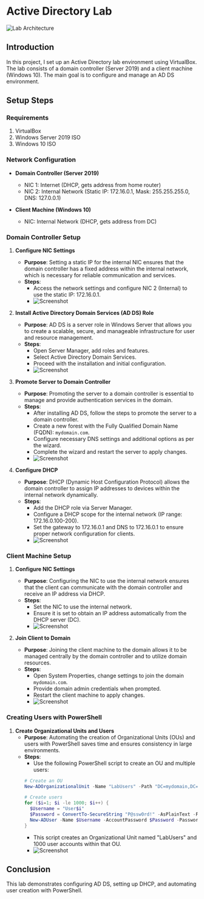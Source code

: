 # Active Directory Lab


![Lab Architecture](https://i.imgur.com/dUrbQrj.png)
## Introduction

In this project, I set up an Active Directory lab environment using VirtualBox. The lab consists of a domain controller (Server 2019) and a client machine (Windows 10). The main goal is to configure and manage an AD DS environment.




## Setup Steps

### Requirements

1. VirtualBox
2. Windows Server 2019 ISO
3. Windows 10 ISO

### Network Configuration

- **Domain Controller (Server 2019)**
  - NIC 1: Internet (DHCP, gets address from home router)
  - NIC 2: Internal Network (Static IP: 172.16.0.1, Mask: 255.255.255.0, DNS: 127.0.0.1)

- **Client Machine (Windows 10)**
  - NIC: Internal Network (DHCP, gets address from DC)

### Domain Controller Setup

1. **Configure NIC Settings**
   - **Purpose**: Setting a static IP for the internal NIC ensures that the domain controller has a fixed address within the internal network, which is necessary for reliable communication and services.
   - **Steps**: 
     - Access the network settings and configure NIC 2 (Internal) to use the static IP: 172.16.0.1.
     - ![Screenshot](path/to/screenshot1.png)

2. **Install Active Directory Domain Services (AD DS) Role**
   - **Purpose**: AD DS is a server role in Windows Server that allows you to create a scalable, secure, and manageable infrastructure for user and resource management.
   - **Steps**: 
     - Open Server Manager, add roles and features.
     - Select Active Directory Domain Services.
     - Proceed with the installation and initial configuration.
     - ![Screenshot](path/to/screenshot2.png)

3. **Promote Server to Domain Controller**
   - **Purpose**: Promoting the server to a domain controller is essential to manage and provide authentication services in the domain.
   - **Steps**: 
     - After installing AD DS, follow the steps to promote the server to a domain controller.
     - Create a new forest with the Fully Qualified Domain Name (FQDN): `mydomain.com`.
     - Configure necessary DNS settings and additional options as per the wizard.
     - Complete the wizard and restart the server to apply changes.
     - ![Screenshot](path/to/screenshot3.png)

4. **Configure DHCP**
   - **Purpose**: DHCP (Dynamic Host Configuration Protocol) allows the domain controller to assign IP addresses to devices within the internal network dynamically.
   - **Steps**: 
     - Add the DHCP role via Server Manager.
     - Configure a DHCP scope for the internal network (IP range: 172.16.0.100-200).
     - Set the gateway to 172.16.0.1 and DNS to 172.16.0.1 to ensure proper network configuration for clients.
     - ![Screenshot](path/to/screenshot4.png)

### Client Machine Setup

1. **Configure NIC Settings**
   - **Purpose**: Configuring the NIC to use the internal network ensures that the client can communicate with the domain controller and receive an IP address via DHCP.
   - **Steps**: 
     - Set the NIC to use the internal network.
     - Ensure it is set to obtain an IP address automatically from the DHCP server (DC).
     - ![Screenshot](path/to/screenshot5.png)

2. **Join Client to Domain**
   - **Purpose**: Joining the client machine to the domain allows it to be managed centrally by the domain controller and to utilize domain resources.
   - **Steps**: 
     - Open System Properties, change settings to join the domain `mydomain.com`.
     - Provide domain admin credentials when prompted.
     - Restart the client machine to apply changes.
     - ![Screenshot](path/to/screenshot6.png)

### Creating Users with PowerShell

1. **Create Organizational Units and Users**
   - **Purpose**: Automating the creation of Organizational Units (OUs) and users with PowerShell saves time and ensures consistency in large environments.
   - **Steps**: 
     - Use the following PowerShell script to create an OU and multiple users:
     ```powershell
     # Create an OU
     New-ADOrganizationalUnit -Name "LabUsers" -Path "DC=mydomain,DC=com"

     # Create users
     for ($i=1; $i -le 1000; $i++) {
       $Username = "User$i"
       $Password = ConvertTo-SecureString "P@ssw0rd!" -AsPlainText -Force
       New-ADUser -Name $Username -AccountPassword $Password -PasswordNeverExpires $true -Enabled $true -Path "OU=LabUsers,DC=mydomain,DC=com"
     }
     ```
     - This script creates an Organizational Unit named "LabUsers" and 1000 user accounts within that OU.
     - ![Screenshot](path/to/screenshot7.png)

## Conclusion

This lab demonstrates configuring AD DS, setting up DHCP, and automating user creation with PowerShell.


